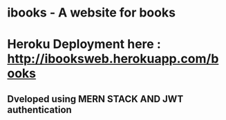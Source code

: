 # ibooks - A website for books 

# Heroku Deployment here : http://ibooksweb.herokuapp.com/books

## Dveloped using MERN STACK AND JWT authentication




